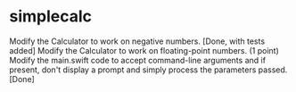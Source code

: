 # simplecalc
Modify the Calculator to work on negative numbers. [Done, with tests added]
Modify the Calculator to work on floating-point numbers. (1 point)
Modify the main.swift code to accept command-line arguments and if present, don't display a prompt and simply process the parameters passed. [Done]
